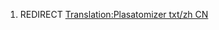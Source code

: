 1.  REDIRECT [Translation:Plasatomizer txt/zh
    CN](Translation:Plasatomizer_txt/zh_CN "wikilink")